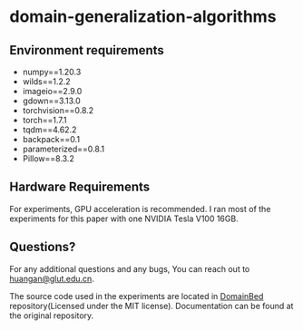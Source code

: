 # domain-generalization-algorithms



## Environment requirements
+ numpy==1.20.3
+ wilds==1.2.2
+ imageio==2.9.0
+ gdown==3.13.0
+ torchvision==0.8.2
+ torch==1.7.1
+ tqdm==4.62.2
+ backpack==0.1
+ parameterized==0.8.1
+ Pillow==8.3.2

## Hardware Requirements
For experiments, GPU acceleration is recommended. I ran most of the experiments for this paper with one NVIDIA Tesla V100 16GB. 

## Questions?
For any additional questions and any bugs, You can reach out to huangan@glut.edu.cn.


The source code used in the experiments are located in [DomainBed](https://github.com/facebookresearch/DomainBed)  repository(Licensed under the MIT license). Documentation can be found at the original repository.

